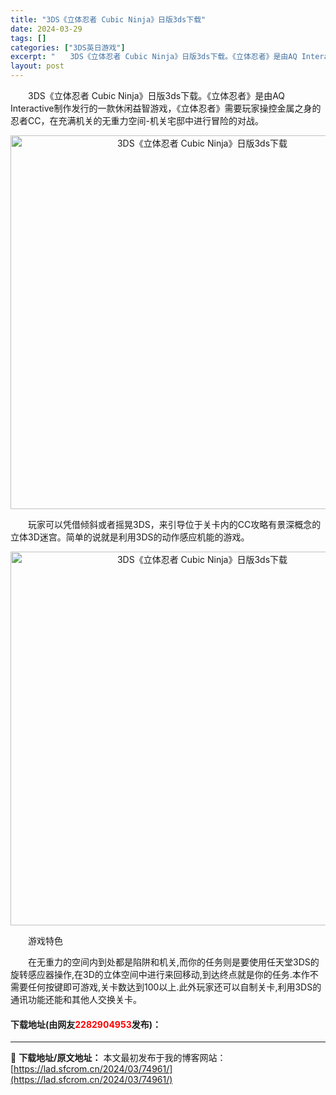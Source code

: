 ```yaml
---
title: "3DS《立体忍者 Cubic Ninja》日版3ds下载"
date: 2024-03-29
tags: []
categories: ["3DS英日游戏"]
excerpt: "　　3DS《立体忍者 Cubic Ninja》日版3ds下载。《立体忍者》是由AQ Interactive制作发行的一款休闲益智游戏，《立体忍者》需要玩家操控金属之身的忍者CC，在充满机关的无重力空间-机关宅邸中进行冒险的对战。 　　玩家可以凭借倾斜或者摇晃3DS，来引导位于关卡内的CC攻略有景深概&hellip;"
layout: post
---
```


 <p>　　3DS《立体忍者 Cubic Ninja》日版3ds下载。《立体忍者》是由AQ Interactive制作发行的一款休闲益智游戏，《立体忍者》需要玩家操控金属之身的忍者CC，在充满机关的无重力空间-机关宅邸中进行冒险的对战。</p> <p align="center"><img align="" border="0" src="https://lad.sfcrom.cn/wp-content/uploads/2024/03/20240329_660625be5d285.png" width="598" alt="3DS《立体忍者 Cubic Ninja》日版3ds下载" /></p> <p>　　玩家可以凭借倾斜或者摇晃3DS，来引导位于关卡内的CC攻略有景深概念的立体3D迷宫。简单的说就是利用3DS的动作感应机能的游戏。</p> <p align="center"><img align="" border="0" src="https://lad.sfcrom.cn/wp-content/uploads/2024/03/20240329_660625bf823c5.png" width="598" alt="3DS《立体忍者 Cubic Ninja》日版3ds下载" /></p> <p>　　游戏特色</p> <p>　　在无重力的空间内到处都是陷阱和机关,而你的任务则是要使用任天堂3DS的旋转感应器操作,在3D的立体空间中进行来回移动,到达终点就是你的任务.本作不需要任何按键即可游戏,关卡数达到100以上.此外玩家还可以自制关卡,利用3DS的通讯功能还能和其他人交换关卡。</p> <p><h4>下载地址(由网友<font color="red">2282904953</font>发布)：</h4></p> 

---
📖 **下载地址/原文地址：** 本文最初发布于我的博客网站：[https://lad.sfcrom.cn/2024/03/74961/](https://lad.sfcrom.cn/2024/03/74961/)
